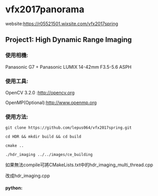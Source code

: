 # vfx2017panorama
website:https://r05521501.wixsite.com/vfx2017spring
## Project1: High Dynamic Range Imaging

### 使用相機:

Panasonic G7 + Panasonic LUMIX 14-42mm F3.5-5.6 ASPH


### 使用工具:

OpenCV 3.2.0 :http://opencv.org

OpenMP(Optional):http://www.openmp.org



### 使用方法:
```
git clone https://github.com/lepus064/vfx2017spring.git

cd HDR && mkdir build && cd build

cmake ..

./hdr_imaging ../../images/ce_building
```

如果無法compile可將CMakeLists.txt中的hdr_imaging_multi_thread.cpp

改成hdr_imaging.cpp


#### python:
